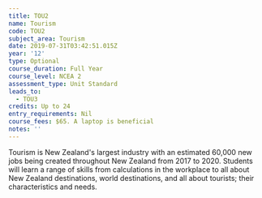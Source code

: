 ```yaml
---
title: TOU2
name: Tourism
code: TOU2
subject_area: Tourism
date: 2019-07-31T03:42:51.015Z
year: '12'
type: Optional
course_duration: Full Year
course_level: NCEA 2
assessment_type: Unit Standard
leads_to:
  - TOU3
credits: Up to 24
entry_requirements: Nil
course_fees: $65. A laptop is beneficial
notes: ''
---
```

Tourism is New Zealand's largest industry with an estimated 60,000 new jobs being created throughout New Zealand from 2017 to 2020. Students will learn a range of skills from calculations in the workplace to all about New Zealand destinations, world destinations, and all about tourists; their characteristics and needs.

